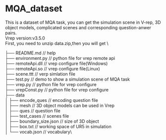 # MQA_dataset
This is a dataset of MQA task,  you can get the simulation scene in V-rep,  3D object models, complicated scenes  and  corresponding question-anwer pairs.\
Vrep version:v3.5.0\
First, you need to unzip data.zip,then you will get \

├── README.md                   // help\
├── environment.py              // python file for vrep remote api\
├── remoteApi.dll               // vrep configure file(Windows)\
├── remoteApi.so                // vrep configure file(Linux)\
├── scene.ttt                   // verp simlation file\
├── test.py                     // demo to show a simulation scene of MQA task\
├── vrep.py                     // python file for vrep configure\
├── vrepConst.py                // python file for vrep configure \
├── data\
│   ├── encode_ques             // encoding question file\
│   ├── mesh                    // 3D object models can be used in Vrep\
│   ├── ques                    // question file\
│   ├── test_cases              // scenes file\
│   ├── boundary_size.json      // size of 3D object\
│   ├── box.txt                 // working space of UR5 in simulation\
│   └── vocab.json              // vocabulary\

